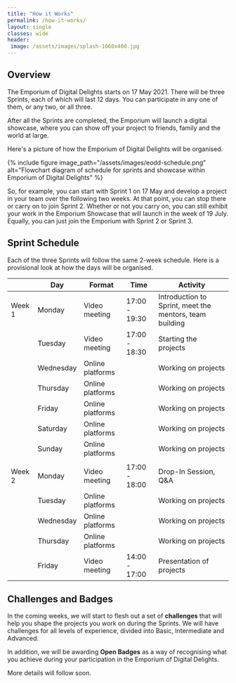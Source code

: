 ```yaml
---
title: "How it Works"
permalink: /how-it-works/
layout: single
classes: wide
header:
 image: /assets/images/splash-1660x400.jpg
---
```


## Overview
The Emporium of Digital Delights starts on 17 May 2021. There will be three Sprints, each of which will last 12 days. You can participate in any one of them, or any two, or all three. 

After all the Sprints are completed, the Emporium will launch a digital showcase, where you can show off your project to friends, family and the world at large.

Here's a picture of how the Emporium of Digital Delights will be organised. 

{% include figure image_path="/assets/images/eodd-schedule.png" alt="Flowchart diagram of schedule for sprints and showcase within Emporium of Digital Delights" %}

So, for example, you can start with Sprint 1 on 17 May and develop a project in your team over the following two weeks. At that point, you can stop there or carry on to join Sprint 2. Whether or not you carry on, you can still exhibit your work in the Emporium Showcase that will launch in the week of 19 July. Equally, you can just join the Emporium with Sprint 2 or Sprint 3.

## Sprint Schedule

Each of the three Sprints will follow the same 2-week schedule. Here is a provisional look at how the days will be organised.

|        | Day       | Format           | Time          | Activity                                                |
|--------|-----------|------------------|---------------|---------------------------------------------------------|
| Week 1 | Monday    | Video meeting    | 17:00 - 19:30 | Introduction to Sprint, meet the mentors, team building |
|        | Tuesday   | Video meeting    | 17:00 - 18:30 | Starting the projects                                   |
|        | Wednesday | Online platforms |               | Working on projects                                     |
|        | Thursday  | Online platforms |               | Working on projects                                     |
|        | Friday    | Online platforms |               | Working on projects                                     |
|        | Saturday  | Online platforms |               | Working on projects                                     |
|        | Sunday    | Online platforms |               | Working on projects                                     |
|        |           |                  |               |                                                         |
| Week 2 | Monday    | Video meeting    | 17:00 - 18:00 | Drop-In Session, Q&A                                    |
|        | Tuesday   | Online platforms |               | Working on projects                                     |
|        | Wednesday | Online platforms |               | Working on projects                                     |
|        | Thursday  | Online platforms |               | Working on projects                                     |
|        | Friday    | Video meeting    | 14:00 - 17:00 | Presentation of projects                                |





## Challenges and Badges

In the coming weeks, we will start to flesh out a set of **challenges** that will help you shape the projects you work on during the Sprints. We will have challenges for all levels of experience, divided into Basic, Intermediate and Advanced.

In addition, we will be awarding **Open Badges** as a way of recognising what you achieve during your participation in the Emporium of Digital Delights.

More details will follow soon.